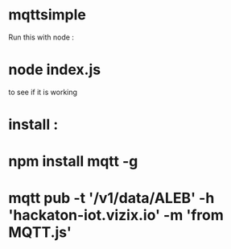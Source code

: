 # mqttsimple

Run this with node : 

# node index.js


to see if it is working 

# install :

# npm install mqtt -g 

# mqtt pub -t '/v1/data/ALEB' -h 'hackaton-iot.vizix.io' -m 'from MQTT.js'